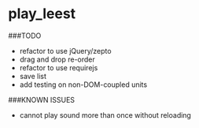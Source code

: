 play_leest
==========

###TODO
* refactor to use jQuery/zepto
* drag and drop re-order
* refactor to use requirejs
* save list
* add testing on non-DOM-coupled units

###KNOWN ISSUES
* cannot play sound more than once without reloading
